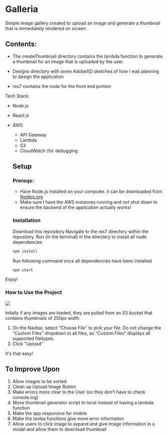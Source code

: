 # Galleria

Simple image gallery created to upload an image and generate a thumbnail that is immediately rendered on screen. 

## Contents:

- The createThumbnail directory contains the lambda function to generate a thumbnail for an image that is uploaded by the user.

- Designs directory with some AdobeXD sketches of how I was planning to design the application

- res7 contains the code for the front end portion

Tech Stack:

* Node.js
* React.js
* AWS
  * API Gateway
  * Lambda
  * S3 
  * CloudWatch (for debugging
  
  
  ## Setup
  
  ### Prereqs: 
  * Have Node.js installed on your computer. it can be downloaded from [Nodejs.org](https://nodejs.org/en/)
  * Make sure I have the AWS instances running and not shut down to ensure the backend of the application actually works!
  
  ### Installation
  
  Download this repository
  Navigate to the res7 directory within the repository.
  Run (in the terminal) in the directory to install all node dependencies
  ```bash
  npm install
  ``` 
  Run following command once all dependencies have been installed
  ```bash
  npm start
  ``` 
Enjoy!
 
  
  ### How to Use the Project
  
  ![](demo_gif.gif)
  
  Initally if any images are loaded, they are pulled from an S3 bucket that contains thumbnails of 250px width.
  
  1. On the Navbar, select "Choose File" to pick your file. Do not change the "Custom Files" dropdown to all files, as "Custom Files" displays all supported filetypes.
  1. Click "Upload"
  
  It's that easy!
  
  
  ## To Improve Upon
  1. Allow images to be sorted
  1. Clean up Upload Image Button
  1. Make errors more clear to the User (so they don't have to check console.log)
  1. Move thumbnail generator script to local instead of having a lambda function
  1. Make the app responsive for mobile
  1. Make the lamba functions give more error information
  1. Allow users to click image to expand and give Image information in a modal and allow them to 
  download thumbnail
  
